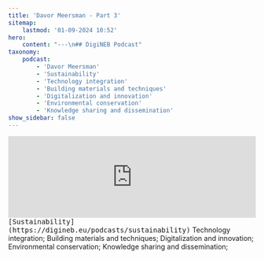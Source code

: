 ```yaml
---
title: 'Davor Meersman - Part 3'
sitemap:
    lastmod: '01-09-2024 10:52'
hero:
    content: "---\n## DigiNEB Podcast"
taxonomy:
    podcast:
        - 'Davor Meersman'
        - 'Sustainability'
        - 'Technology integration'
        - 'Building materials and techniques'
        - 'Digitalization and innovation'
        - 'Environmental conservation'
        - 'Knowledge sharing and dissemination'
show_sidebar: false
---
```


<iframe title="digineb" width="100%" height="166" scrolling="no" frameborder="no" allow="autoplay" src="https://w.soundcloud.com/player/?url=https%3A//api.soundcloud.com/tracks/1908095459&color=%234b4815&auto_play=false&hide_related=false&show_comments=true&show_user=true&show_reposts=false&show_teaser=false"></iframe>
<kbd>[Sustainability](https://digineb.eu/podcasts/sustainability)</kbd>
Technology integration;
Building materials and techniques;
Digitalization and innovation;
Environmental conservation;
Knowledge sharing and dissemination;